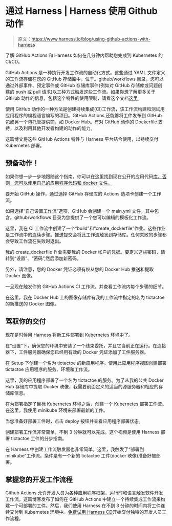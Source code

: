 # 通过 Harness | Harness 使用 Github 动作

> 原文：<https://www.harness.io/blog/using-github-actions-with-harness>

了解 GitHub Actions 和 Harness 如何在几分钟内帮助您完成到 Kubernetes 的 CI/CD。

GitHub Actions 是一种执行开发工作流的自动化方式。这些通过 YAML 文件定义的工作流存储在您的 GitHub 存储库中，位于。github/workflows 目录。您可以通过外部事件、预定事件或 GitHub 存储库事件(例如对 GitHub 存储库或问题创建的 push 或 pull 请求)以三种方式触发这些工作流。如果你想了解更多关于 GitHub 动作的信息，包括这个特性的使用限制，请看这个文档[这里](https://help.github.com/en/actions)。

使用 GitHub 动作的一种方法是创建持续集成(CI)工作流，该工作流构建和测试用应用程序的编程语言编写的项目。GitHub Actions 还能够将工件发布到 GitHub 包或另一个包托管提供商，如 Docker Hub。有对 GitHub 动作的 Dockerfile 支持，以及利用其他开发者构建的动作的能力。

这篇博文将这些 GitHub Actions 特性与 Harness 平台结合使用，以持续交付 Kubernetes 部署。

## 预备动作！

如果你想一步一步地跟随这个指南，你可以在这里找到现在公开的应用代码[库。否则，您可以使用自己的应用程序代码和 docker 文件。](https://github.com/tiffanyjachja/tic-tac-toe)

要开始 GitHub 操作，通过选择 GitHub 存储库的 Actions 选项卡创建一个工作流。

如果选择“自己设置工作流”选项，GitHub 会创建一个 main.yml 文件，其中包含。github/workflows 目录为您提供了一个您可以编辑的模板化工作流。

这里，我在 CI 工作流中创建了一个“build”和“create_dockerfile”作业。这些作业是工作流中的连续步骤。推送提交会将此工作流触发到存储库。任何失败的步骤都会导致工作流在失败时退出。

我的 create_dockerfile 作业需要我的 Docker 帐户的凭据。要定义这些密码，请转到“设置”、“密码”,然后添加新密码。

另外，请注意，您的 Docker 凭证必须有权从您的 Docker Hub 推送和提取 Docker 图像。

一旦现在触发你的 GitHub Actions CI 工作流，并查看工作流内每个步骤的细节。

在这里，我在 Docker Hub 上的图像存储库有我的工作流中指定的名为 tictactoe 的新推送的 Docker 图像。

## 驾驭你的交付

现在是时候用 Harness 将新工件部署到 Kubernetes 环境中了。

在“设置”下，确保您的环境中安装了一个线束委托，并且它当前正在运行。在连接器下，工件服务器确保您已经用有效的 Docker 凭证添加了工件服务器。

在 Setup 下创建一个名为 tictactoe 的新应用程序。使用此应用程序视图创建部署 tictactoe 应用程序的服务、环境和工作流。

这里，我的应用程序部署了一个名为 tictactoe 的服务。为了从我的公共 Docker Hub 存储库中提取 Docker 映像，我需要前面定义的适当的源服务器和相应的存储库信息。

在为部署指定了目标 Kubernetes 环境之后，创建一个 Kubernetes 部署工作流。在这里，我使用 minikube 环境来部署最新的工件。

当您准备好部署工件时，点击 deploy 按钮并查看应用程序部署状态。

创建部署工作流非常简单，不到 3 分钟就可以完成。这个视频是使用 Harness 部署 tictactoe 工件的分步指南。

在 Harness 中创建工作流触发器也非常简单。这里，我触发了“部署到 minikube”工作流，条件是有一个新的 tictactoe 工件(docker 映像)准备好被部署。

## 掌握您的开发工作流程

Github Actions 允许开发人员为各种应用程序框架、运行时和语言触发软件开发工作流。这篇博客发布了如何在 GitHub Actions 中建立一个持续集成工作流来构建一个可部署的工件。然后，我们使用 Harness 在不到 3 分钟的时间内将工件连续交付到 Kubernetes 环境中。[免费试用 Harness CD](https://app.harness.io/auth/#/signin)开始交付独特的开发人员工作流程。
